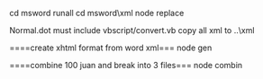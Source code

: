 cd msword
runall
cd msword\xml
node replace

Normal.dot must include vbscript/convert.vb
copy all xml to ..\xml

====create xhtml format from word xml===
node gen 

====combine 100 juan and break into 3 files===
node combin